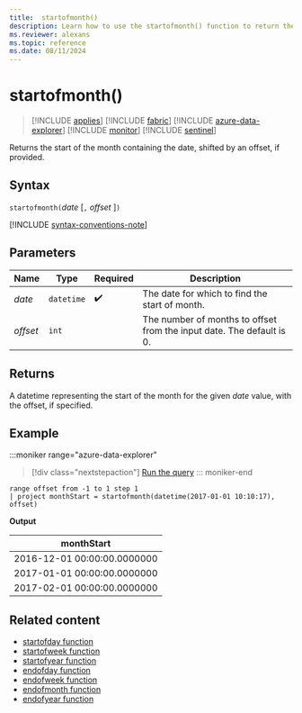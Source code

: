 ```yaml
---
title:  startofmonth()
description: Learn how to use the startofmonth() function to return the start of the month for the given date.
ms.reviewer: alexans
ms.topic: reference
ms.date: 08/11/2024
---
```

# startofmonth()

> [!INCLUDE [applies](../includes/applies-to-version/applies.md)] [!INCLUDE [fabric](../includes/applies-to-version/fabric.md)] [!INCLUDE [azure-data-explorer](../includes/applies-to-version/azure-data-explorer.md)] [!INCLUDE [monitor](../includes/applies-to-version/monitor.md)] [!INCLUDE [sentinel](../includes/applies-to-version/sentinel.md)]

Returns the start of the month containing the date, shifted by an offset, if provided.

## Syntax

`startofmonth(`*date* [`,` *offset* ]`)`

[!INCLUDE [syntax-conventions-note](../includes/syntax-conventions-note.md)]

## Parameters

| Name | Type | Required | Description |
|--|--|--|--|
| *date* | `datetime` |  :heavy_check_mark: | The date for which to find the start of month.|
| *offset* | `int` | | The number of months to offset from the input date. The default is 0.|

## Returns

A datetime representing the start of the month for the given *date* value, with the offset, if specified.

## Example

:::moniker range="azure-data-explorer"
> [!div class="nextstepaction"]
> <a href="https://dataexplorer.azure.com/clusters/help/databases/Samples?query=H4sIAAAAAAAAAy2MSQqAMBAE776ijwoKGS+C4Ct8QdCJC8SR2EcfbxShoKEaKvljUVgIlxIhWUQjoEFwUU9IceNMtutERDu4jvSJGPKb18LnytlTuUUtWydd4yQDcf1LV9V/vXoAr00vemsAAAA=" target="_blank">Run the query</a>
::: moniker-end

```kusto
range offset from -1 to 1 step 1
| project monthStart = startofmonth(datetime(2017-01-01 10:10:17), offset) 
```

**Output**

|monthStart|
|---|
|2016-12-01 00:00:00.0000000|
|2017-01-01 00:00:00.0000000|
|2017-02-01 00:00:00.0000000|

## Related content

* [startofday function](./startofday-function.md)
* [startofweek function](./startofweek-function.md)
* [startofyear function](./startofyear-function.md)
* [endofday function](./endofday-function.md)
* [endofweek function](./endofweek-function.md)
* [endofmonth function](./endofmonth-function.md)
* [endofyear function](./endofyear-function.md)